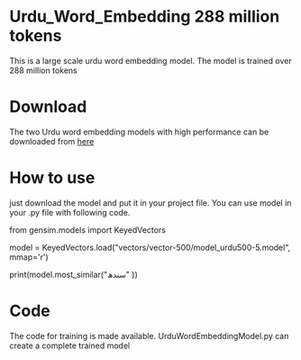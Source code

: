 # Urdu_Word_Embedding 288 million tokens
This is a large scale urdu word embedding model. The model is trained over 288 million tokens
# Download
The two Urdu word embedding models with high performance can be downloaded from [here](https://drive.google.com/drive/folders/1rUEjgWz1MpsOFtSQ027S2rcza9YeFgjx?usp=sharing)
# How to use
just download the model and put it in your project file. You can use model in your .py file with following code.

from gensim.models import KeyedVectors

model = KeyedVectors.load("vectors/vector-500/model_urdu500-5.model", mmap='r')

print(model.most_similar("سندھ" ))

# Code
The code for training is made available. UrduWordEmbeddingModel.py can create a complete trained model

